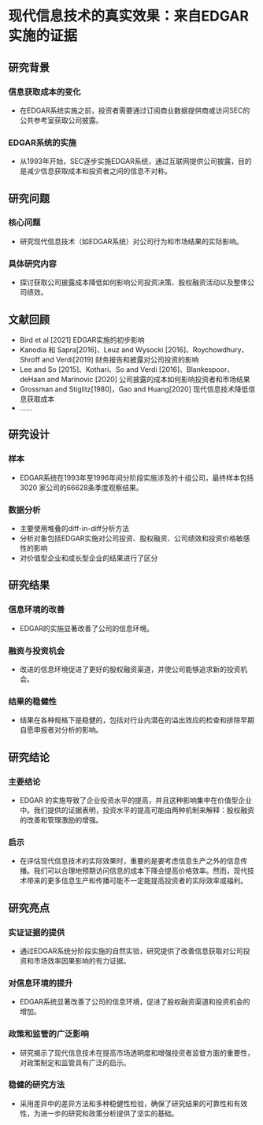 # 现代信息技术的真实效果：来自EDGAR实施的证据

## 研究背景
### 信息获取成本的变化
- 在EDGAR系统实施之前，投资者需要通过订阅商业数据提供商或访问SEC的公共参考室获取公司披露。
### EDGAR系统的实施
- 从1993年开始，SEC逐步实施EDGAR系统，通过互联网提供公司披露，目的是减少信息获取成本和投资者之间的信息不对称。

## 研究问题
### 核心问题
- 研究现代信息技术（如EDGAR系统）对公司行为和市场结果的实际影响。
### 具体研究内容
- 探讨获取公司披露成本降低如何影响公司投资决策、股权融资活动以及整体公司绩效。

## 文献回顾
- Bird et al [2021]
EDGAR实施的初步影响 
- Kanodia 和 Sapra[2016]、Leuz and Wysocki [2016]、Roychowdhury、Shroff and Verdi[2019] 
财务报告和披露对公司投资的影响
- Lee and So [2015]、Kothari、So and Verdi [2016]、Blankespoor、deHaan and Marinovic [2020] 
公司披露的成本如何影响投资者和市场结果
- Grossman and Stiglitz[1980]，Gao and Huang[2020]
现代信息技术降低信息获取成本
- ……

## 研究设计
### 样本
- EDGAR系统在1993年至1996年间分阶段实施涉及的十组公司，最终样本包括 3020 家公司的66628条季度观察结果。
### 数据分析
- 主要使用堆叠的diff-in-diff分析方法
- 分析对象包括EDGAR实施对公司投资、股权融资、公司绩效和投资价格敏感性的影响
- 对价值型企业和成长型企业的结果进行了区分

## 研究结果
### 信息环境的改善
- EDGAR的实施显著改善了公司的信息环境。
### 融资与投资机会
- 改进的信息环境促进了更好的股权融资渠道，并使公司能够追求新的投资机会。
### 结果的稳健性
- 结果在各种规格下是稳健的，包括对行业内潜在的溢出效应的检查和排除早期自愿申报者对分析的影响。

## 研究结论
### 主要结论
- EDGAR 的实施导致了企业投资水平的提高，并且这种影响集中在价值型企业中。我们提供的证据表明，投资水平的提高可能由两种机制来解释：股权融资的改善和管理激励的增强。
### 启示
- 在评估现代信息技术的实际效果时，重要的是要考虑信息生产之外的信息传播。我们可以合理地预期访问信息的成本下降会提高价格效率。然而，现代技术带来的更多信息生产和传播可能不一定能提高投资者的实际效率或福利。

## 研究亮点
### 实证证据的提供
- 通过EDGAR系统分阶段实施的自然实验，研究提供了改善信息获取对公司投资和市场效率因果影响的有力证据。
### 对信息环境的提升
- EDGAR系统显著改善了公司的信息环境，促进了股权融资渠道和投资机会的增加。
### 政策和监管的广泛影响
- 研究揭示了现代信息技术在提高市场透明度和增强投资者监督方面的重要性，对政策制定和监管具有广泛的启示。
### 稳健的研究方法
- 采用差异中的差异方法和多种稳健性检验，确保了研究结果的可靠性和有效性，为进一步的研究和政策分析提供了坚实的基础。
